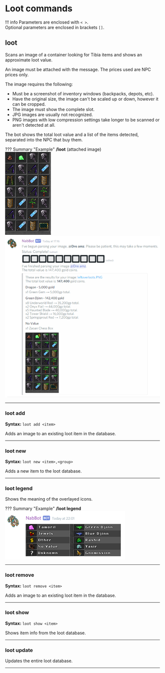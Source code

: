 # Loot commands

!!! info
    Parameters are enclosed with `< >`.   
    Optional parameters are enclosed in brackets `[]`.

## loot

Scans an image of a container looking for Tibia items and shows an approximate loot value.

An image must be attached with the message. The prices used are NPC prices only.

The image requires the following:

- Must be a screenshot of inventory windows (backpacks, depots, etc).
- Have the original size, the image can't be scaled up or down, however it can be cropped.
- The image must show the complete slot.
- JPG images are usually not recognized.
- PNG images with low compression settings take longer to be scanned or aren't detected at all.

The bot shows the total loot value and a list of the items detected, separated into the NPC that buy them.

??? Summary "Example"
    **/loot** (attached image)  
    ![image](../assets/images/commands/loot_input.png)  
    ![image](../assets/images/commands/loot.png)  

---- 

### loot add
**Syntax:** `loot add <item>`

Adds an image to an existing loot item in the database.

----

### loot new
**Syntax:** `loot new <item>,<group>`

Adds a new item to the loot database.

----

### loot legend

Shows the meaning of the overlayed icons.

??? Summary "Example"
    **/loot legend**   
    ![image](../assets/images/commands/loot_legend.png)

----

### loot remove
**Syntax:** `loot remove <item>`

Adds an image to an existing loot item in the database.

----

### loot show
**Syntax:** `loot show <item>`

Shows item info from the loot database.

----

### loot update

Updates the entire loot database.

----